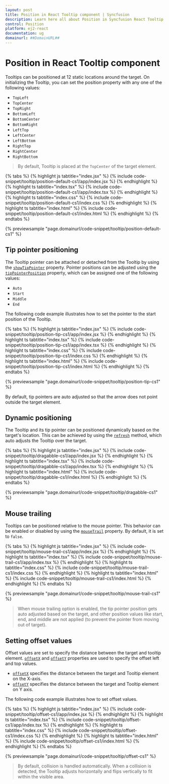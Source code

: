 ```yaml
---
layout: post
title: Position in React Tooltip component | Syncfusion
description: Learn here all about Position in Syncfusion React Tooltip component of Syncfusion Essential JS 2 and more.
control: Position 
platform: ej2-react
documentation: ug
domainurl: ##DomainURL##
---
```


# Position in React Tooltip component

Tooltips can be positioned at 12 static locations around the target. On initializing the Tooltip, you can set the position property with any one of the following values:

* `TopLeft`
* `TopCenter`
* `TopRight`
* `BottomLeft`
* `BottomCenter`
* `BottomRight`
* `LeftTop`
* `LeftCenter`
* `LeftBottom`
* `RightTop`
* `RightCenter`
* `RightBottom`

> By default, Tooltip is placed at the `TopCenter` of the target element.

{% tabs %}
{% highlight js tabtitle="index.jsx" %}
{% include code-snippet/tooltip/position-default-cs1/app/index.jsx %}
{% endhighlight %}
{% highlight ts tabtitle="index.tsx" %}
{% include code-snippet/tooltip/position-default-cs1/app/index.tsx %}
{% endhighlight %}
{% highlight ts tabtitle="index.css" %}
{% include code-snippet/tooltip/position-default-cs1/index.css %}
{% endhighlight %}
{% highlight ts tabtitle="index.html" %}
{% include code-snippet/tooltip/position-default-cs1/index.html %}
{% endhighlight %}
{% endtabs %}

 {% previewsample "page.domainurl/code-snippet/tooltip/position-default-cs1" %}

## Tip pointer positioning

The Tooltip pointer can be attached or detached from the Tooltip by using the [`showTipPointer`](https://ej2.syncfusion.com/react/documentation/api/tooltip/#showtippointer) property.
Pointer positions can be adjusted using the [`tipPointerPosition`](https://ej2.syncfusion.com/react/documentation/api/tooltip/#tippointerposition) property, which can be assigned one of the following values:

* `Auto`
* `Start`
* `Middle`
* `End`

The following code example illustrates how to set the pointer to the start position of the Tooltip.

{% tabs %}
{% highlight js tabtitle="index.jsx" %}
{% include code-snippet/tooltip/position-tip-cs1/app/index.jsx %}
{% endhighlight %}
{% highlight ts tabtitle="index.tsx" %}
{% include code-snippet/tooltip/position-tip-cs1/app/index.tsx %}
{% endhighlight %}
{% highlight ts tabtitle="index.css" %}
{% include code-snippet/tooltip/position-tip-cs1/index.css %}
{% endhighlight %}
{% highlight ts tabtitle="index.html" %}
{% include code-snippet/tooltip/position-tip-cs1/index.html %}
{% endhighlight %}
{% endtabs %}

 {% previewsample "page.domainurl/code-snippet/tooltip/position-tip-cs1" %}

By default, tip pointers are auto adjusted so that the arrow does not point outside the target element.

## Dynamic positioning

The Tooltip and its tip pointer can be positioned dynamically based on the target's location. This can be achieved by using the [`refresh`](https://ej2.syncfusion.com/react/documentation/api/tooltip/#refresh) method, which auto adjusts the Tooltip over the target.

{% tabs %}
{% highlight js tabtitle="index.jsx" %}
{% include code-snippet/tooltip/dragabble-cs1/app/index.jsx %}
{% endhighlight %}
{% highlight ts tabtitle="index.tsx" %}
{% include code-snippet/tooltip/dragabble-cs1/app/index.tsx %}
{% endhighlight %}
{% highlight ts tabtitle="index.html" %}
{% include code-snippet/tooltip/dragabble-cs1/index.html %}
{% endhighlight %}
{% endtabs %}

 {% previewsample "page.domainurl/code-snippet/tooltip/dragabble-cs1" %}

## Mouse trailing

Tooltips can be positioned relative to the mouse pointer. This behavior can be enabled or disabled by using the [`mouseTrail`](https://ej2.syncfusion.com/react/documentation/api/tooltip/#mousetrail) property.
By default, it is set to `false`.

{% tabs %}
{% highlight js tabtitle="index.jsx" %}
{% include code-snippet/tooltip/mouse-trail-cs1/app/index.jsx %}
{% endhighlight %}
{% highlight ts tabtitle="index.tsx" %}
{% include code-snippet/tooltip/mouse-trail-cs1/app/index.tsx %}
{% endhighlight %}
{% highlight ts tabtitle="index.css" %}
{% include code-snippet/tooltip/mouse-trail-cs1/index.css %}
{% endhighlight %}
{% highlight ts tabtitle="index.html" %}
{% include code-snippet/tooltip/mouse-trail-cs1/index.html %}
{% endhighlight %}
{% endtabs %}

 {% previewsample "page.domainurl/code-snippet/tooltip/mouse-trail-cs1" %}

> When mouse trailing option is enabled, the tip pointer position gets auto adjusted based on the target, and
> other position values like start, end, and middle are not applied (to prevent the pointer from moving out of target).

## Setting offset values

Offset values are set to specify the distance between the target and tooltip element. [`offsetX`](https://ej2.syncfusion.com/react/documentation/api/tooltip/#offsetx) and [`offsetY`](https://ej2.syncfusion.com/react/documentation/api/tooltip/#offsety) properties are used to specify the offset left and top values.

* [`offsetX`](https://ej2.syncfusion.com/react/documentation/api/tooltip/#offsetx) specifies the distance between the target and Tooltip element on the X-axis.
* [`offsetY`](https://ej2.syncfusion.com/react/documentation/api/tooltip/#offsety) specifies the distance between the target and Tooltip element on Y axis.

The following code example illustrates how to set offset values.

{% tabs %}
{% highlight js tabtitle="index.jsx" %}
{% include code-snippet/tooltip/offset-cs1/app/index.jsx %}
{% endhighlight %}
{% highlight ts tabtitle="index.tsx" %}
{% include code-snippet/tooltip/offset-cs1/app/index.tsx %}
{% endhighlight %}
{% highlight ts tabtitle="index.css" %}
{% include code-snippet/tooltip/offset-cs1/index.css %}
{% endhighlight %}
{% highlight ts tabtitle="index.html" %}
{% include code-snippet/tooltip/offset-cs1/index.html %}
{% endhighlight %}
{% endtabs %}

 {% previewsample "page.domainurl/code-snippet/tooltip/offset-cs1" %}

> By default, collision is handled automatically. When a collision is detected, the Tooltip adjusts horizontally and flips vertically to fit within the visible area.
